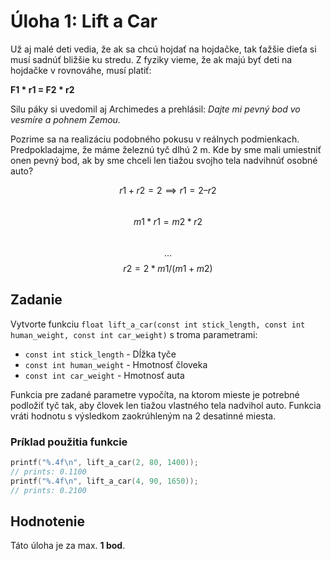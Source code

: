 
# Úloha 1: Lift a Car

Už aj malé deti vedia, že ak sa chcú hojdať na hojdačke, tak ťažšie dieťa si musí sadnúť bližšie ku stredu. Z fyziky vieme, že ak majú byť deti na hojdačke v rovnováhe, musí platiť:

**F1 * r1 = F2 * r2**

Silu páky si uvedomil aj Archimedes a prehlásil: *Dajte mi pevný bod vo vesmíre a pohnem Zemou.*

Pozrime sa na realizáciu podobného pokusu v reálnych podmienkach. Predpokladajme, že máme železnú tyč dlhú 2 m. Kde by sme mali umiestniť onen pevný bod, ak by sme chceli len tiažou svojho tela nadvihnúť osobné auto?

$$r1 + r2 = 2 \implies r1 = 2 – r2$$  
$$m1 * r1 = m2 * r2$$  
$$...$$
$$r2 = 2 * m1 / (m1 + m2)$$

## Zadanie
Vytvorte funkciu `float lift_a_car(const int stick_length, const int human_weight, const int car_weight)` s troma parametrami:

- `const int stick_length` - Dĺžka tyče
- `const int human_weight` - Hmotnosť človeka
- `const int car_weight` - Hmotnosť auta

Funkcia pre zadané parametre vypočíta, na ktorom mieste je potrebné podložiť tyč tak, aby človek len tiažou vlastného tela nadvihol auto. Funkcia vráti hodnotu s výsledkom zaokrúhleným na 2 desatinné miesta.

### Príklad použitia funkcie

```c
printf("%.4f\n", lift_a_car(2, 80, 1400));
// prints: 0.1100
printf("%.4f\n", lift_a_car(4, 90, 1650));
// prints: 0.2100
```

## Hodnotenie

Táto úloha je za max. **1 bod**.
